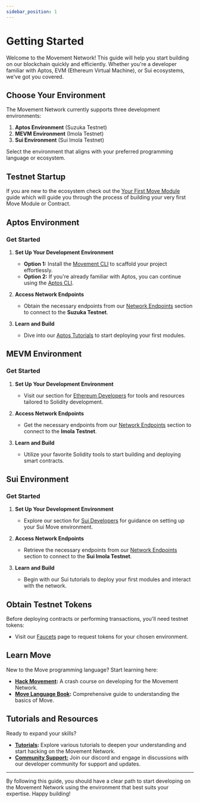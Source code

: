 ```yaml
---
sidebar_position: 1
---
```


# Getting Started

Welcome to the Movement Network! This guide will help you start building on our blockchain quickly and efficiently. Whether you're a developer familiar with Aptos, EVM (Ethereum Virtual Machine), or Sui ecosystems, we've got you covered.

## Choose Your Environment

The Movement Network currently supports three development environments:

1. **Aptos Environment** (Suzuka Testnet)
2. **MEVM Environment** (Imola Testnet)
3. **Sui Environment** (Sui Imola Testnet)

Select the environment that aligns with your preferred programming language or ecosystem.

## Testnet Startup

If you are new to the ecosystem check out the [Your First Move Module](/devs/firstmove) guide which will guide you through the process of building your very first Move Module or Contract. 

## Aptos Environment

### Get Started

1. **Set Up Your Development Environment**

   - **Option 1:** Install the [Movement CLI](/devs/movementcli) to scaffold your project effortlessly.
   - **Option 2:** If you're already familiar with Aptos, you can continue using the [Aptos CLI](https://aptos.dev/en/build/cli#-install-the-aptos-cli).

2. **Access Network Endpoints**

   - Obtain the necessary endpoints from our [Network Endpoints](/devs/networkEndpoints#aptos-environment) section to connect to the **Suzuka Testnet**.

3. **Learn and Build**

   - Dive into our [Aptos Tutorials](/devs/tutorials/Deploy/aptosmodule) to start deploying your first modules.

## MEVM Environment

### Get Started

1. **Set Up Your Development Environment**

   - Visit our section for [Ethereum Developers](/category/evm-contracts) for tools and resources tailored to Solidity development.

2. **Access Network Endpoints**

   - Get the necessary endpoints from our [Network Endpoints](/devs/networkEndpoints#evm-environment) section to connect to the **Imola Testnet**.

3. **Learn and Build**

   - Utilize your favorite Solidity tools to start building and deploying smart contracts.

## Sui Environment

### Get Started

1. **Set Up Your Development Environment**

   - Explore our section for [Sui Developers](/devs/tutorials/Deploy/suimodule) for guidance on setting up your Sui Move environment.

2. **Access Network Endpoints**

   - Retrieve the necessary endpoints from our [Network Endpoints](/devs/networkEndpoints#sui-environment) section to connect to the **Sui Imola Testnet**.

3. **Learn and Build**

   - Begin with our Sui tutorials to deploy your first modules and interact with the network.

## Obtain Testnet Tokens

Before deploying contracts or performing transactions, you'll need testnet tokens:

- Visit our [Faucets](/general/UsingMovement/faucet) page to request tokens for your chosen environment.

## Learn Move

New to the Move programming language? Start learning here:

- **[Hack Movement](https://hack.movementlabs.xyz/):** A crash course on developing for the Movement Network.
- **[Move Language Book](https://aptos.dev/en/build/smart-contracts/book):** Comprehensive guide to understanding the basics of Move.

## Tutorials and Resources

Ready to expand your skills?

- **[Tutorials](/category/tutorials):** Explore various tutorials to deepen your understanding and start hacking on the Movement Network.
- **[Community Support:](http://discord.gg/movementlabsxyz)** Join our discord and engage in discussions with our developer community for support and updates.

---

By following this guide, you should have a clear path to start developing on the Movement Network using the environment that best suits your expertise. Happy building!